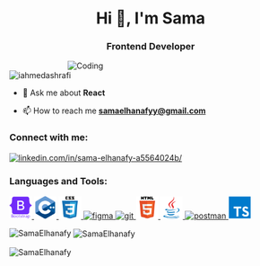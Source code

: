 <h1 align="center">Hi 👋, I'm Sama</h1>
<h3 align="center">Frontend Developer</h3>
<img align="right" alt="Coding" width = "400" src = "https://user-images.githubusercontent.com/74038190/212748830-4c709398-a386-4761-84d7-9e10b98fbe6e.gif">

<p align="left"> <img src="https://komarev.com/ghpvc/?username=iahmedashrafi&label=Profile%20views&color=0e75b6&style=flat" alt="iahmedashrafi" /> </p>

- 💬 Ask me about **React**

- 📫 How to reach me **samaelhanafyy@gmail.com**

<h3 align="left">Connect with me:</h3>
<p align="left">
<a href="https://linkedin.com/in/linkedin.com/in/sama-elhanafy-a5564024b/" target="blank"><img align="center" src="https://raw.githubusercontent.com/rahuldkjain/github-profile-readme-generator/master/src/images/icons/Social/linked-in-alt.svg" alt="linkedin.com/in/sama-elhanafy-a5564024b/" height="30" width="40" /></a>
</p>

<h3 align="left">Languages and Tools:</h3>
<p align="left"> <a href="https://getbootstrap.com" target="_blank" rel="noreferrer"> <img src="https://raw.githubusercontent.com/devicons/devicon/master/icons/bootstrap/bootstrap-plain-wordmark.svg" alt="bootstrap" width="40" height="40"/> </a> <a href="https://www.w3schools.com/cpp/" target="_blank" rel="noreferrer"> <img src="https://raw.githubusercontent.com/devicons/devicon/master/icons/cplusplus/cplusplus-original.svg" alt="cplusplus" width="40" height="40"/> </a> <a href="https://www.w3schools.com/css/" target="_blank" rel="noreferrer"> <img src="https://raw.githubusercontent.com/devicons/devicon/master/icons/css3/css3-original-wordmark.svg" alt="css3" width="40" height="40"/> </a> <a href="https://www.figma.com/" target="_blank" rel="noreferrer"> <img src="https://www.vectorlogo.zone/logos/figma/figma-icon.svg" alt="figma" width="40" height="40"/> </a> <a href="https://git-scm.com/" target="_blank" rel="noreferrer"> <img src="https://www.vectorlogo.zone/logos/git-scm/git-scm-icon.svg" alt="git" width="40" height="40"/> </a> <a href="https://www.w3.org/html/" target="_blank" rel="noreferrer"> <img src="https://raw.githubusercontent.com/devicons/devicon/master/icons/html5/html5-original-wordmark.svg" alt="html5" width="40" height="40"/> </a> <a href="https://www.java.com" target="_blank" rel="noreferrer"> <img src="https://raw.githubusercontent.com/devicons/devicon/master/icons/java/java-original.svg" alt="java" width="40" height="40"/> </a> <a href="https://postman.com" target="_blank" rel="noreferrer"> <img src="https://www.vectorlogo.zone/logos/getpostman/getpostman-icon.svg" alt="postman" width="40" height="40"/> </a> <a href="https://www.typescriptlang.org/" target="_blank" rel="noreferrer"> <img src="https://raw.githubusercontent.com/devicons/devicon/master/icons/typescript/typescript-original.svg" alt="typescript" width="40" height="40"/> </a> </p>

<p><img align="left" src="https://github-readme-stats.vercel.app/api/top-langs?username=SamaElhanafy&show_icons=true&locale=en&layout=compact" alt="SamaElhanafy" /></p>

<p>&nbsp;<img align="center" src="https://github-readme-stats.vercel.app/api?username=SamaElhanafy&show_icons=true&locale=en" alt="SamaElhanafy" /></p>

<p><img align="center" src="https://github-readme-streak-stats.herokuapp.com/?user=SamaElhanafy&" alt="SamaElhanafy" /></p>

